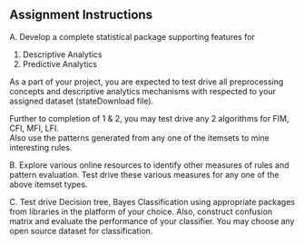## Assignment Instructions ##
A. Develop a complete statistical package supporting features for  
1. Descriptive Analytics  
2. Predictive Analytics

As a part of your project, you are expected to test drive all preprocessing concepts and descriptive analytics mechanisms with respected to your assigned dataset (stateDownload file).
 
Further to completion of 1 & 2, you may test drive any 2 algorithms for FIM, CFI, MFI, LFI.   
Also use the patterns generated from any one of the itemsets to mine interesting rules.

B. Explore various online resources to identify other measures of rules and pattern evaluation. Test drive these various measures for any one of the above itemset types.  

C. Test drive Decision tree, Bayes Classification using appropriate packages from libraries in the platform of your choice. Also, construct confusion matrix and evaluate the performance of your classifier.  You may choose any open source dataset for classification.